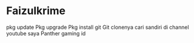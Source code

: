 # Faizulkrime

pkg update
Pkg upgrade
Pkg install git
Git clonenya cari sandiri di channel youtube saya
Panther gaming id
